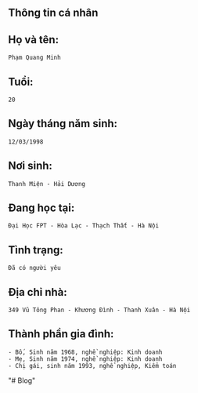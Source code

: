 ## Thông tin cá nhân
 
## Họ và tên: 
	Phạm Quang Minh
## Tuổi: 
	20
## Ngày tháng năm sinh:
	12/03/1998
## Nơi sinh:
	Thanh Miện - Hải Dương
## Đang học tại: 
	Đại Học FPT - Hòa Lạc - Thạch Thất - Hà Nội
## Tình trạng: 
	Đã có người yêu
## Địa chỉ nhà:
	349 Vũ Tông Phan - Khương Đình - Thanh Xuân - Hà Nội
## Thành phần gia đình:
	- Bố, Sinh năm 1968, nghề nghiệp: Kinh doanh
	- Mẹ, Sinh năm 1974, nghề nghiệp: Kinh doanh
	- Chị gái, sinh năm 1993, nghề nghiệp, Kiểm toán
"# Blog" 
